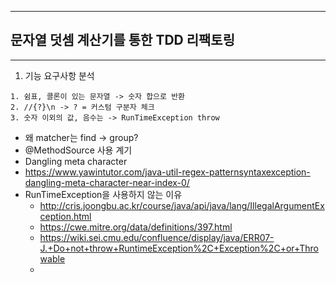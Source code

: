 
---
## 문자열 덧셈 계산기를 통한 TDD 리팩토링

---
1. 기능 요구사항 분석
```
1. 쉼표, 콜론이 있는 문자열 -> 숫자 합으로 반환
2. //{?}\n -> ? = 커스텀 구분자 체크
3. 숫자 이외의 값, 음수는 -> RunTimeException throw
```

* 왜 matcher는 find -> group?
* @MethodSource 사용 계기
* Dangling meta character
* https://www.yawintutor.com/java-util-regex-patternsyntaxexception-dangling-meta-character-near-index-0/
* RunTimeException을 사용하지 않는 이유
  * http://cris.joongbu.ac.kr/course/java/api/java/lang/IllegalArgumentException.html
  * https://cwe.mitre.org/data/definitions/397.html
  * https://wiki.sei.cmu.edu/confluence/display/java/ERR07-J.+Do+not+throw+RuntimeException%2C+Exception%2C+or+Throwable
  * 